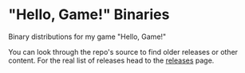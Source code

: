 # "Hello, Game!" Binaries
Binary distributions for my game "Hello, Game!"  

You can look through the repo's source to find older releases or other content. For the real list of releases head to the [releases](releases) page.
